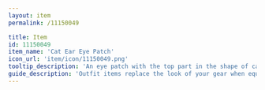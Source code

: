```yaml
---
layout: item
permalink: /11150049

title: Item
id: 11150049
item_name: 'Cat Ear Eye Patch'
icon_url: 'item/icon/11150049.png'
tooltip_description: 'An eye patch with the top part in the shape of cat ears.'
guide_description: 'Outfit items replace the look of your gear when equipped.'
---
```

